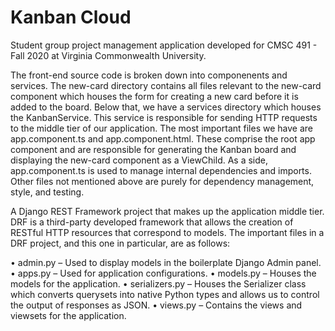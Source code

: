 # Kanban Cloud

Student group project management application developed for CMSC 491 - Fall 2020 at Virginia Commonwealth University.


The front-end source code is broken down into componenents and services. The new-card directory contains all files relevant to the new-card component which houses the form for creating a new card before it is added to the board. Below that, we have a services directory which houses the KanbanService. This service is responsible for sending HTTP requests to the middle tier of our application. The most important files we have are app.component.ts and app.component.html. These comprise the root app component and are responsible for generating the Kanban board and displaying the new-card component as a ViewChild. As a side, app.component.ts is used to manage internal dependencies and imports. Other files not mentioned above are purely for dependency management, style, and testing. 


A Django REST Framework project that makes up the application middle tier. DRF is a third-party developed framework that allows the creation of RESTful HTTP resources that correspond to models. The important files in a DRF project, and this one in particular, are as follows:

•	admin.py – Used to display models in the boilerplate Django Admin panel.
•	apps.py – Used for application configurations.
•	models.py – Houses the models for the application.
•	serializers.py – Houses the Serializer class which converts querysets into native Python types and allows us to control the output of responses as JSON.
•	views.py – Contains the views and viewsets for the application.
